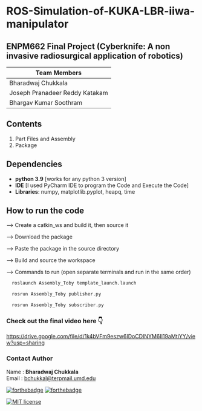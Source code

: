 # ROS-Simulation-of-KUKA-LBR-iiwa-manipulator

## ENPM662 Final Project (Cyberknife: A non invasive radiosurgical application of robotics)

|Team Members
|--
|Bharadwaj Chukkala
|Joseph Pranadeer Reddy Katakam
|Bhargav Kumar Soothram


## Contents
1. Part Files and Assembly
2. Package

## Dependencies
- **python 3.9** [works for any python 3 version]
- **IDE** [I used PyCharm IDE to program the Code and Execute the Code]
- **Libraries**: numpy, matplotlib.pyplot, heapq, time

## How to run the code
--> Create a catkin_ws and build it, then source it

--> Download the package

--> Paste the package in the source directory

--> Build and source the workspace

--> Commands to run (open separate terminals and run in the same order)
```bash
  roslaunch Assembly_Toby template_launch.launch
```
```bash
  rosrun Assembly_Toby publisher.py
```
```bash
  rosrun Assembly_Toby subscriber.py
```

### Check out the final video here 👇
https://drive.google.com/file/d/1k4bVFm9eszw6IDoCDINYM6II19aMtiYY/view?usp=sharing

### Contact Author

Name : __Bharadwaj Chukkala__ <br>
Email : bchukkal@terpmail.umd.edu <br>

[![forthebadge](https://forthebadge.com/images/badges/made-with-python.svg)](https://forthebadge.com)
[![forthebadge](https://forthebadge.com/images/badges/for-robots.svg)](https://forthebadge.com)

[![MIT license](https://img.shields.io/badge/License-MIT-blue.svg)](https://lbesson.mit-license.org/)





